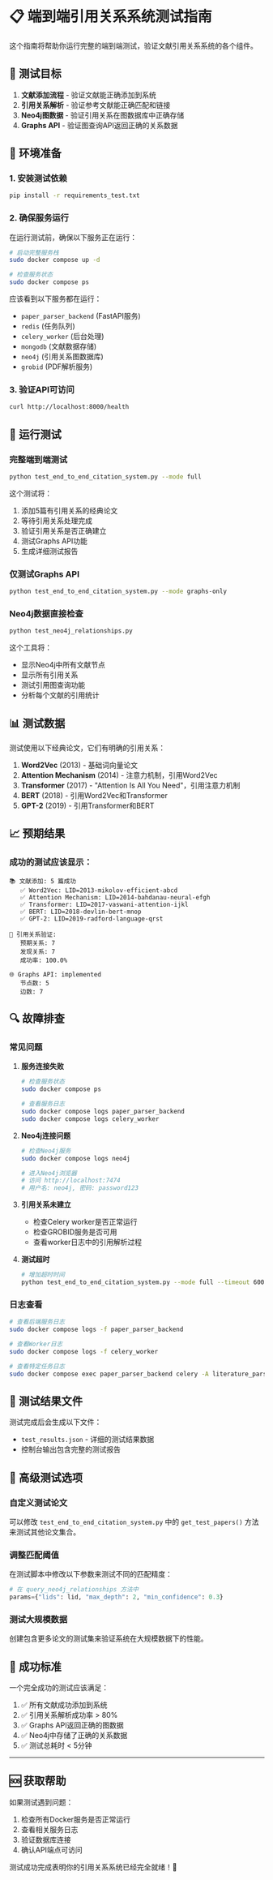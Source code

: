 # 📋 端到端引用关系系统测试指南

这个指南将帮助你运行完整的端到端测试，验证文献引用关系系统的各个组件。

## 🎯 测试目标

1. **文献添加流程** - 验证文献能正确添加到系统
2. **引用关系解析** - 验证参考文献能正确匹配和链接
3. **Neo4j图数据** - 验证引用关系在图数据库中正确存储
4. **Graphs API** - 验证图查询API返回正确的关系数据

## 🔧 环境准备

### 1. 安装测试依赖
```bash
pip install -r requirements_test.txt
```

### 2. 确保服务运行
在运行测试前，确保以下服务正在运行：

```bash
# 启动完整服务栈
sudo docker compose up -d

# 检查服务状态
sudo docker compose ps
```

应该看到以下服务都在运行：
- `paper_parser_backend` (FastAPI服务)
- `redis` (任务队列)
- `celery_worker` (后台处理)
- `mongodb` (文献数据存储)
- `neo4j` (引用关系图数据库)
- `grobid` (PDF解析服务)

### 3. 验证API可访问
```bash
curl http://localhost:8000/health
```

## 🚀 运行测试

### 完整端到端测试
```bash
python test_end_to_end_citation_system.py --mode full
```

这个测试将：
1. 添加5篇有引用关系的经典论文
2. 等待引用关系处理完成
3. 验证引用关系是否正确建立
4. 测试Graphs API功能
5. 生成详细测试报告

### 仅测试Graphs API
```bash
python test_end_to_end_citation_system.py --mode graphs-only
```

### Neo4j数据直接检查
```bash
python test_neo4j_relationships.py
```

这个工具将：
- 显示Neo4j中所有文献节点
- 显示所有引用关系
- 测试引用图查询功能
- 分析每个文献的引用统计

## 📊 测试数据

测试使用以下经典论文，它们有明确的引用关系：

1. **Word2Vec** (2013) - 基础词向量论文
2. **Attention Mechanism** (2014) - 注意力机制，引用Word2Vec
3. **Transformer** (2017) - "Attention Is All You Need"，引用注意力机制
4. **BERT** (2018) - 引用Word2Vec和Transformer
5. **GPT-2** (2019) - 引用Transformer和BERT

## 📈 预期结果

### 成功的测试应该显示：

```
📚 文献添加: 5 篇成功
   ✅ Word2Vec: LID=2013-mikolov-efficient-abcd
   ✅ Attention Mechanism: LID=2014-bahdanau-neural-efgh
   ✅ Transformer: LID=2017-vaswani-attention-ijkl
   ✅ BERT: LID=2018-devlin-bert-mnop
   ✅ GPT-2: LID=2019-radford-language-qrst

🔗 引用关系验证:
   预期关系: 7
   发现关系: 7  
   成功率: 100.0%

🌐 Graphs API: implemented
   节点数: 5
   边数: 7
```

## 🔍 故障排查

### 常见问题

1. **服务连接失败**
   ```bash
   # 检查服务状态
   sudo docker compose ps
   
   # 查看服务日志
   sudo docker compose logs paper_parser_backend
   sudo docker compose logs celery_worker
   ```

2. **Neo4j连接问题**
   ```bash
   # 检查Neo4j服务
   sudo docker compose logs neo4j
   
   # 进入Neo4j浏览器
   # 访问 http://localhost:7474
   # 用户名: neo4j, 密码: password123
   ```

3. **引用关系未建立**
   - 检查Celery worker是否正常运行
   - 检查GROBID服务是否可用
   - 查看worker日志中的引用解析过程

4. **测试超时**
   ```bash
   # 增加超时时间
   python test_end_to_end_citation_system.py --mode full --timeout 600
   ```

### 日志查看

```bash
# 查看后端服务日志
sudo docker compose logs -f paper_parser_backend

# 查看Worker日志
sudo docker compose logs -f celery_worker  

# 查看特定任务日志
sudo docker compose exec paper_parser_backend celery -A literature_parser_backend.worker.tasks events
```

## 📝 测试结果文件

测试完成后会生成以下文件：

- `test_results.json` - 详细的测试结果数据
- 控制台输出包含完整的测试报告

## 🔧 高级测试选项

### 自定义测试论文

可以修改 `test_end_to_end_citation_system.py` 中的 `get_test_papers()` 方法来测试其他论文集合。

### 调整匹配阈值

在测试脚本中修改以下参数来测试不同的匹配精度：

```python
# 在 query_neo4j_relationships 方法中
params={"lids": lid, "max_depth": 2, "min_confidence": 0.3}
```

### 测试大规模数据

创建包含更多论文的测试集来验证系统在大规模数据下的性能。

## 🎯 成功标准

一个完全成功的测试应该满足：

1. ✅ 所有文献成功添加到系统
2. ✅ 引用关系解析成功率 > 80%
3. ✅ Graphs API返回正确的图数据
4. ✅ Neo4j中存储了正确的关系数据
5. ✅ 测试总耗时 < 5分钟

---

## 🆘 获取帮助

如果测试遇到问题：

1. 检查所有Docker服务是否正常运行
2. 查看相关服务日志
3. 验证数据库连接
4. 确认API端点可访问

测试成功完成表明你的引用关系系统已经完全就绪！🎉

